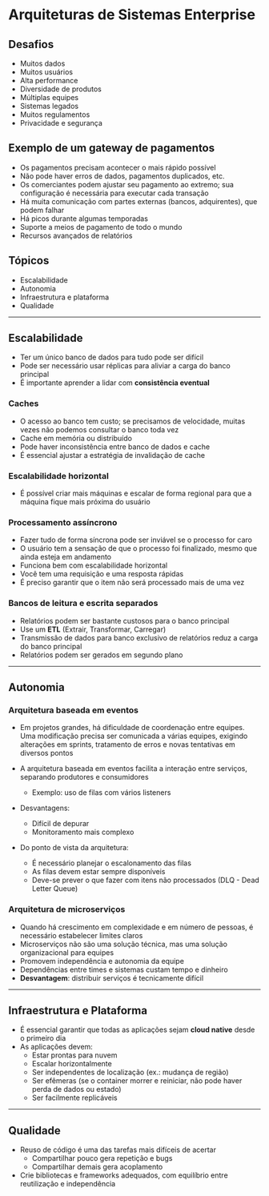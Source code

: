 
# Arquiteturas de Sistemas Enterprise

## Desafios

- Muitos dados  
- Muitos usuários  
- Alta performance  
- Diversidade de produtos  
- Múltiplas equipes  
- Sistemas legados  
- Muitos regulamentos  
- Privacidade e segurança  

## Exemplo de um gateway de pagamentos

- Os pagamentos precisam acontecer o mais rápido possível  
- Não pode haver erros de dados, pagamentos duplicados, etc.  
- Os comerciantes podem ajustar seu pagamento ao extremo; sua configuração é necessária para executar cada transação  
- Há muita comunicação com partes externas (bancos, adquirentes), que podem falhar  
- Há picos durante algumas temporadas  
- Suporte a meios de pagamento de todo o mundo  
- Recursos avançados de relatórios  

## Tópicos

- Escalabilidade  
- Autonomia  
- Infraestrutura e plataforma  
- Qualidade  

---

## Escalabilidade

- Ter um único banco de dados para tudo pode ser difícil  
- Pode ser necessário usar réplicas para aliviar a carga do banco principal  
- É importante aprender a lidar com **consistência eventual**

### Caches

- O acesso ao banco tem custo; se precisamos de velocidade, muitas vezes não podemos consultar o banco toda vez  
- Cache em memória ou distribuído  
- Pode haver inconsistência entre banco de dados e cache  
- É essencial ajustar a estratégia de invalidação de cache  

### Escalabilidade horizontal

- É possível criar mais máquinas e escalar de forma regional para que a máquina fique mais próxima do usuário  

### Processamento assíncrono

- Fazer tudo de forma síncrona pode ser inviável se o processo for caro  
- O usuário tem a sensação de que o processo foi finalizado, mesmo que ainda esteja em andamento  
- Funciona bem com escalabilidade horizontal  
- Você tem uma requisição e uma resposta rápidas  
- É preciso garantir que o item não será processado mais de uma vez  

### Bancos de leitura e escrita separados

- Relatórios podem ser bastante custosos para o banco principal  
- Use um **ETL** (Extrair, Transformar, Carregar)  
- Transmissão de dados para banco exclusivo de relatórios reduz a carga do banco principal  
- Relatórios podem ser gerados em segundo plano  

---

## Autonomia

### Arquitetura baseada em eventos

- Em projetos grandes, há dificuldade de coordenação entre equipes. Uma modificação precisa ser comunicada a várias equipes, exigindo alterações em sprints, tratamento de erros e novas tentativas em diversos pontos  
- A arquitetura baseada em eventos facilita a interação entre serviços, separando produtores e consumidores  
  - Exemplo: uso de filas com vários listeners  
- Desvantagens:
  - Difícil de depurar  
  - Monitoramento mais complexo  

- Do ponto de vista da arquitetura:
  - É necessário planejar o escalonamento das filas  
  - As filas devem estar sempre disponíveis  
  - Deve-se prever o que fazer com itens não processados (DLQ - Dead Letter Queue)

### Arquitetura de microserviços

- Quando há crescimento em complexidade e em número de pessoas, é necessário estabelecer limites claros  
- Microserviços não são uma solução técnica, mas uma solução organizacional para equipes  
- Promovem independência e autonomia da equipe  
- Dependências entre times e sistemas custam tempo e dinheiro  
- **Desvantagem**: distribuir serviços é tecnicamente difícil  

---

## Infraestrutura e Plataforma

- É essencial garantir que todas as aplicações sejam **cloud native** desde o primeiro dia  
- As aplicações devem:
  - Estar prontas para nuvem  
  - Escalar horizontalmente  
  - Ser independentes de localização (ex.: mudança de região)  
  - Ser efêmeras (se o container morrer e reiniciar, não pode haver perda de dados ou estado)  
  - Ser facilmente replicáveis  

---

## Qualidade

- Reuso de código é uma das tarefas mais difíceis de acertar  
  - Compartilhar pouco gera repetição e bugs  
  - Compartilhar demais gera acoplamento  
- Crie bibliotecas e frameworks adequados, com equilíbrio entre reutilização e independência
